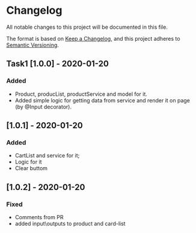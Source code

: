# Changelog
All notable changes to this project will be documented in this file.

The format is based on [Keep a Changelog](https://keepachangelog.com/en/1.0.0/),
and this project adheres to [Semantic Versioning](https://semver.org/spec/v2.0.0.html).

## Task1 [1.0.0] - 2020-01-20
### Added
- Product, producList, productService and model for it.
- Added simple logic for getting data from service and render it on page (by @Input decorator).

## [1.0.1] - 2020-01-20
### Added
- CartList and service for it;
- Logic for it
- Clear buttom

## [1.0.2] - 2020-01-20
### Fixed
- Comments from PR
- added input\outputs to product and card-list

